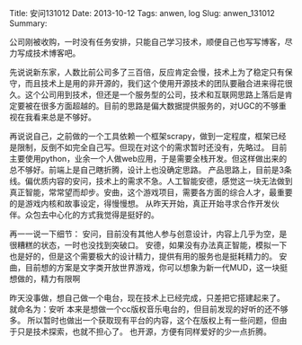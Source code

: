 Title: 安问131012
Date: 2013-10-12
Tags: anwen, log
Slug: anwen_131012
Summary: 

公司刚被收购，一时没有任务安排，只能自己学习技术，顺便自己也写写博客，尽力写成技术博客吧。

先说说新东家，人数比前公司多了三百倍，反应肯定会慢，技术上为了稳定只有保守，而且技术上是用的非开源的，我们这个使用开源技术的团队要融合进来得花很久。这个公司用到技术，但还是一个服务型的公司，技术和互联网思路上落后是肯定要被在很多方面超越的。目前的思路是偏大数据提供服务的，对UGC的不够重视在我看来总是不够好。

再说说自己，之前做的一个工具依赖一个框架scrapy，做到一定程度，框架已经是限制，反倒不如完全自己写。但现在对这个的需求暂时还没有，先略过。
目前主要使用python，业余一个人做web应用，于是需要全栈开发。但这样做出来的总不够好。前端上是自己瞎折腾，设计上也没确定思路。
产品思路上，目前是3条线。偏优质内容的安问，技术上的需求不急。人工智能安德，感觉这一块无法做到真正智能，常常望而却步。安曲，这个游戏项目，需要各方面的综合人才，最重要的是游戏内核和故事设定，得慢慢想。
从昨天开始，真正开始寻求合作开发伙伴。众包去中心化的方式我觉得是挺好的。

再一一说一下细节：
安问，目前没有其他人参与创意设计，内容上几乎为空，是很糟糕的状态，一时也没找到突破口。
安德，如果没有办法真正智能，模拟一下也是好的，但是这个需要极大的设计精力，提供有用的服务也是挺耗精力的。
安曲，目前想的方案是文字类开放世界游戏，你可以想象为新一代MUD，这一块挺想做的，精力有限啊

昨天没事做，想自己做一个电台，现在技术上已经完成，只差把它搭建起来了。
就命名为：安听
本来是想做一个cc版权音乐电台的，但目前发现的好听的还不够多。
所以暂时也做出一个获取现有平台的内容，这个在版权上有一些问题，但由于只是技术探索，也就不担心了。
也开源，方便有同样爱好的少一点折腾。
